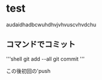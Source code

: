 # test
audaidhadbcwuhdhvjvhvuscvhvdchu

## コマンドでコミット

'''shell
git add --all
git commit
'''

この後初回の'push